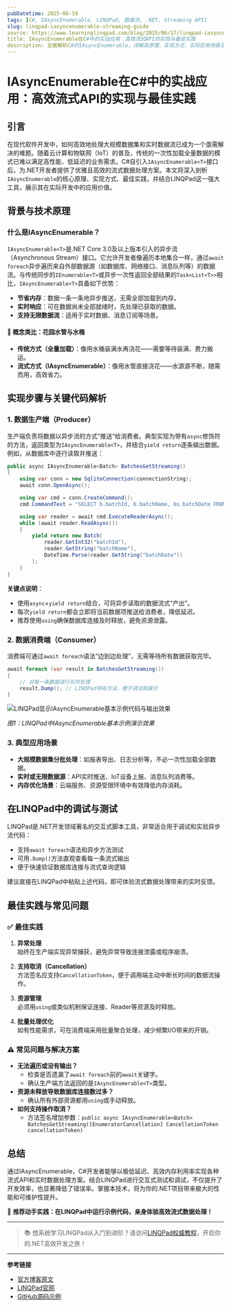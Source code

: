 ```yaml
---
pubDatetime: 2025-06-19
tags: [C#, IAsyncEnumerable, LINQPad, 数据流, .NET, Streaming API]
slug: linqpad-iasyncenumerable-streaming-guide
source: https://www.learninglinqpad.com/blog/2025/06/17/linqpad-iasyncenumerable-how-and-when-to-use/
title: IAsyncEnumerable在C#中的实战应用：高效流式API的实现与最佳实践
description: 全面解析C#的IAsyncEnumerable，详解其原理、实现方式、实际应用场景及在LINQPad中的调试与测试方法，助力开发者高效构建流式数据处理应用。
---
```


# IAsyncEnumerable在C#中的实战应用：高效流式API的实现与最佳实践

## 引言

在现代软件开发中，如何高效地处理大规模数据集和实时数据流已成为一个亟需解决的难题。随着云计算和物联网（IoT）的普及，传统的一次性加载全量数据的模式已难以满足高性能、低延迟的业务需求。C#自引入`IAsyncEnumerable<T>`接口后，为.NET开发者提供了优雅且高效的流式数据处理方案。本文将深入剖析`IAsyncEnumerable`的核心原理、实现方式、最佳实践，并结合LINQPad这一强大工具，展示其在实际开发中的应用价值。

## 背景与技术原理

### 什么是IAsyncEnumerable？

`IAsyncEnumerable<T>`是.NET Core 3.0及以上版本引入的异步流（Asynchronous Stream）接口。它允许开发者像遍历本地集合一样，通过`await foreach`异步遍历来自外部数据源（如数据库、网络接口、消息队列等）的数据流。与传统同步的`IEnumerable<T>`或异步一次性返回全部结果的`Task<List<T>>`相比，`IAsyncEnumerable<T>`具备如下优势：

- **节省内存**：数据一条一条地异步推送，无需全部加载到内存。
- **实时响应**：可在数据尚未全部就绪时，先处理已获取的数据。
- **支持无限数据流**：适用于实时数据、消息订阅等场景。

#### 🌊 概念类比：花园水管与水桶

- **传统方式（全量加载）**：像用水桶装满水再浇花——需要等待装满、费力搬运。
- **流式方式（IAsyncEnumerable）**：像用水管直接浇花——水源源不断，随需而用，高效省力。

## 实现步骤与关键代码解析

### 1. 数据生产端（Producer）

生产端负责将数据以异步流的方式“推送”给消费者。典型实现为带有`async`修饰符的方法，返回类型为`IAsyncEnumerable<T>`，并结合`yield return`逐条输出数据。例如，从数据库中逐行读取并推送：

```csharp
public async IAsyncEnumerable<Batch> BatchesGetStreaming()
{
    using var conn = new SqliteConnection(connectionString);
    await conn.OpenAsync();

    using var cmd = conn.CreateCommand();
    cmd.CommandText = "SELECT b.batchId, b.batchName, bs.batchDate FROM batches_scheduler bs INNER JOIN batches b ON bs.batchId=b.batchId";

    using var reader = await cmd.ExecuteReaderAsync();
    while (await reader.ReadAsync())
    {
        yield return new Batch(
            reader.GetInt32("batchId"),
            reader.GetString("batchName"),
            DateTime.Parse(reader.GetString("batchDate"))
        );
    }
}
```

**关键点说明**：

- 使用`async`+`yield return`结合，可将异步读取的数据流式“产出”。
- 每次`yield return`都会立即将当前数据项推送给消费者，降低延迟。
- 推荐使用`using`确保数据库连接及时释放，避免资源泄露。

### 2. 数据消费端（Consumer）

消费端可通过`await foreach`语法“边到边处理”，无需等待所有数据获取完毕。

```csharp
await foreach (var result in BatchesGetStreaming())
{
    // 对每一条数据进行实时处理
    result.Dump(); // LINQPad特有方法，便于调试和展示
}
```

![LINQPad显示IAsyncEnumerable基本示例代码与输出效果](https://www.learninglinqpad.com/assets/images/iasyncenumerable-output.png)

_图1：LINQPad中IAsyncEnumerable基本示例演示效果_

### 3. 典型应用场景

- **大规模数据集分批处理**：如报表导出、日志分析等，不必一次性加载全部数据。
- **实时或无限数据源**：API实时推送、IoT设备上报、消息队列消费等。
- **内存优化场景**：云端服务、资源受限环境中有效降低内存消耗。

## 在LINQPad中的调试与测试

LINQPad是.NET开发领域著名的交互式脚本工具，非常适合用于调试和实验异步流代码：

- 支持`await foreach`语法和异步方法测试
- 可用`.Dump()`方法直观查看每一条流式输出
- 便于快速验证数据库连接与流式查询逻辑

建议直接在LINQPad中粘贴上述代码，即可体验流式数据处理带来的实时反馈。

## 最佳实践与常见问题

### ✅ 最佳实践

1. **异常处理**  
   始终在生产端实现异常捕获，避免异常导致连接泄露或程序崩溃。

2. **支持取消（Cancellation）**  
   方法签名应支持`CancellationToken`，便于调用端主动中断长时间的数据流操作。

3. **资源管理**  
   必须用`using`或类似机制保证连接、Reader等资源及时释放。

4. **批量处理优化**  
   如有性能需求，可在消费端采用批量聚合处理，减少频繁I/O带来的开销。

### ⚠️ 常见问题与解决方案

- **无法遍历或没有输出？**
  - 检查是否遗漏了`await foreach`前的`await`关键字。
  - 确认生产端方法返回的是`IAsyncEnumerable<T>`类型。
- **资源未释放导致数据库连接数过多？**
  - 确认所有外部资源都用`using`或手动释放。
- **如何支持操作取消？**
  - 方法签名增加参数：`public async IAsyncEnumerable<Batch> BatchesGetStreaming([EnumeratorCancellation] CancellationToken cancellationToken)`

## 总结

通过IAsyncEnumerable，C#开发者能够以极低延迟、高效内存利用率实现各种流式API和实时数据处理方案。结合LINQPad进行交互式测试和调试，不仅提升了开发效率，也显著降低了错误率。掌握本技术，将为你的.NET项目带来极大的性能和可维护性提升。

🌟 **推荐动手实践：在LINQPad中运行示例代码，亲身体验高效流式数据处理！**

---

> 📚 想系统学习LINQPad从入门到进阶？请访问[LINQPad权威教程](https://www.learninglinqpad.com/course)，开启你的.NET高效开发之旅！

---

**参考链接**

- [官方博客原文](https://www.learninglinqpad.com/blog/2025/06/17/linqpad-iasyncenumerable-how-and-when-to-use/)
- [LINQPad官网](https://www.learninglinqpad.com/)
- [GitHub源码示例](https://www.github.com/ryanrodemoyer)
